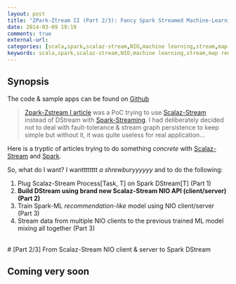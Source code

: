 ```yaml
---
layout: post
title: "ZPark-Ztream II (Part 2/3): Fancy Spark Streamed Machine-Learning & new Scalaz-Stream NIO API"
date: 2014-03-09 19:19
comments: true
external-url:
categories: [scala,spark,scalaz-stream,NIO,machine learning,stream,map reduce,ML,recommendation]
keywords: scala,spark,scalaz-stream,NIO,machine learning,stream,map reduce,ML,recommendation
---
```


## Synopsis

The code & sample apps can be found on [Github](https://github.com/mandubian/zpark-ztream)

> [Zpark-Zstream I article](/2014-02-13-zpark) was a PoC trying to use [Scalaz-Stream](https://github.com/scalaz/scalaz-stream) instead of DStream with [Spark-Streaming](https://spark.incubator.apache.org/). I had deliberately decided not to deal with fault-tolerance & stream graph persistence to keep simple but without it, it was quite useless for real application...

<div class="well">
<p>Here is a tryptic of articles trying to do something <i>concrete</i> with <a href="https://github.com/scalaz/scalaz-stream">Scalaz-Stream</a> and <a href="https://spark.incubator.apache.org/">Spark</a>.</p>
<p>So, what do I want? I wantttttttt <i>a shrewburyyyyyy</i> and to do the following:</p>
<ol>
<li>Plug Scalaz-Stream Process[Task, T] on Spark DStream[T] (Part 1)</li>
<li><b>Build DStream using brand new Scalaz-Stream NIO API (client/server) (Part 2)</b></li>
<li>Train Spark-ML <i>recommendation-like</i> model using NIO client/server (Part 3)</li>
<li>Stream data from multiple NIO clients to the previous trained ML model mixing all together (Part 3)</li>
</ol>
</div>

<br/>
# [Part 2/3] From Scalaz-Stream NIO client & server to Spark DStream

## Coming very soon

<br/>
<br/>
<br/>
<br/>

